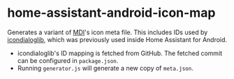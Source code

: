 # home-assistant-android-icon-map

Generates a variant of [MDI](https://materialdesignicons.com/)'s icon meta file. This includes IDs used by [icondialoglib](https://github.com/maltaisn/icondialoglib), which was previously used inside Home Assistant for Android.

- icondialoglib's ID mapping is fetched from GitHub. The fetched commit can be configured in `package.json`.
- Running `generator.js` will generate a new copy of `meta.json`.
